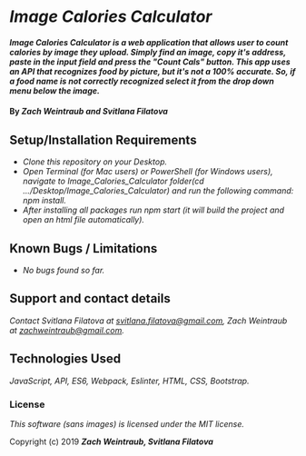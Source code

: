 # _Image Calories Calculator_

#### _Image Calories Calculator is a web application that allows user to count calories by image they upload. Simply find an image, copy it's address, paste in the input field and press the "Count Cals" button. This app uses an API that recognizes food by picture, but it's not a 100% accurate. So, if a food name is not correctly recognized select it from the drop down menu below the image._

#### By _**Zach Weintraub and Svitlana Filatova**_

## Setup/Installation Requirements

- _Clone this repository on your Desktop._
- _Open Terminal (for Mac users) or PowerShell (for Windows users), navigate to Image_Calories_Calculator folder(cd .../Desktop/Image_Calories_Calculator) and run the following command: npm install._
- _After installing all packages run npm start (it will build the project and open an html file automatically)._

## Known Bugs / Limitations

- _No bugs found so far._

## Support and contact details

_Contact Svitlana Filatova at svitlana.filatova@gmail.com, Zach Weintraub at zachweintraub@gmail.com._

## Technologies Used

_JavaScript, API, ES6, Webpack, Eslinter, HTML, CSS, Bootstrap._

### License

_This software (sans images) is licensed under the MIT license._

Copyright (c) 2019 **_Zach Weintraub, Svitlana Filatova_**
